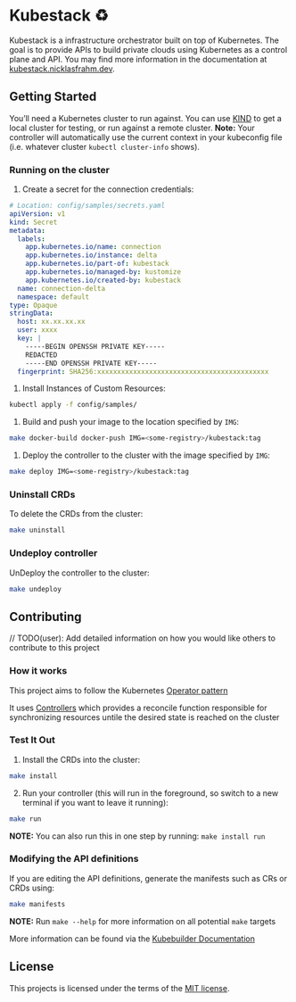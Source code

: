 # Kubestack ♻️

Kubestack is a infrastructure orchestrator built on top of Kubernetes. The goal is to provide APIs to build private clouds using Kubernetes as a control plane and API. You may find more information in the documentation at [kubestack.nicklasfrahm.dev][docs-kubestack].

## Getting Started

You’ll need a Kubernetes cluster to run against. You can use [KIND](https://sigs.k8s.io/kind) to get a local cluster for testing, or run against a remote cluster.
**Note:** Your controller will automatically use the current context in your kubeconfig file (i.e. whatever cluster `kubectl cluster-info` shows).

### Running on the cluster

1. Create a secret for the connection credentials:

```yaml
# Location: config/samples/secrets.yaml
apiVersion: v1
kind: Secret
metadata:
  labels:
    app.kubernetes.io/name: connection
    app.kubernetes.io/instance: delta
    app.kubernetes.io/part-of: kubestack
    app.kubernetes.io/managed-by: kustomize
    app.kubernetes.io/created-by: kubestack
  name: connection-delta
  namespace: default
type: Opaque
stringData:
  host: xx.xx.xx.xx
  user: xxxx
  key: |
    -----BEGIN OPENSSH PRIVATE KEY-----
    REDACTED
    -----END OPENSSH PRIVATE KEY-----
  fingerprint: SHA256:xxxxxxxxxxxxxxxxxxxxxxxxxxxxxxxxxxxxxxxxxxx
```

1. Install Instances of Custom Resources:

```sh
kubectl apply -f config/samples/
```

1. Build and push your image to the location specified by `IMG`:

```sh
make docker-build docker-push IMG=<some-registry>/kubestack:tag
```

1. Deploy the controller to the cluster with the image specified by `IMG`:

```sh
make deploy IMG=<some-registry>/kubestack:tag
```

### Uninstall CRDs

To delete the CRDs from the cluster:

```sh
make uninstall
```

### Undeploy controller

UnDeploy the controller to the cluster:

```sh
make undeploy
```

## Contributing

// TODO(user): Add detailed information on how you would like others to contribute to this project

### How it works

This project aims to follow the Kubernetes [Operator pattern](https://kubernetes.io/docs/concepts/extend-kubernetes/operator/)

It uses [Controllers](https://kubernetes.io/docs/concepts/architecture/controller/)
which provides a reconcile function responsible for synchronizing resources untile the desired state is reached on the cluster

### Test It Out

1. Install the CRDs into the cluster:

```sh
make install
```

2. Run your controller (this will run in the foreground, so switch to a new terminal if you want to leave it running):

```sh
make run
```

**NOTE:** You can also run this in one step by running: `make install run`

### Modifying the API definitions

If you are editing the API definitions, generate the manifests such as CRs or CRDs using:

```sh
make manifests
```

**NOTE:** Run `make --help` for more information on all potential `make` targets

More information can be found via the [Kubebuilder Documentation](https://book.kubebuilder.io/introduction.html)

## License

This projects is licensed under the terms of the [MIT license](./LICENSE.md).

[docs-kubestack]: https://kubestack.nicklasfrahm.dev
